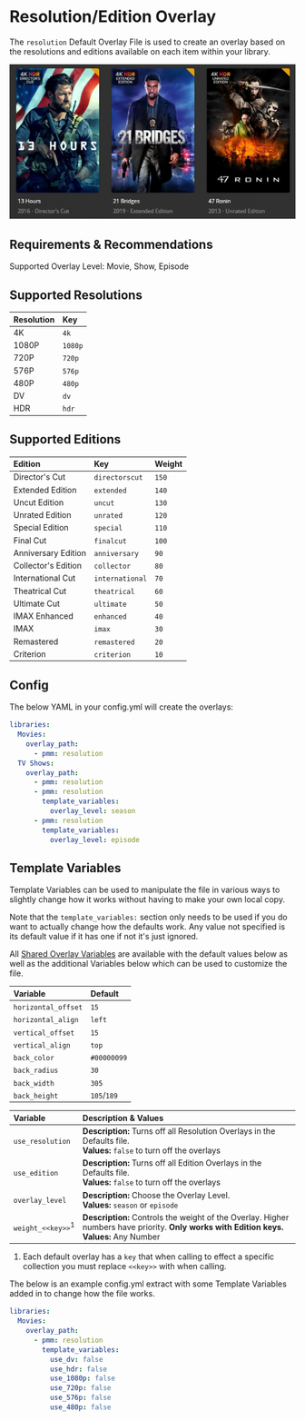 # Resolution/Edition Overlay

The `resolution` Default Overlay File is used to create an overlay based on the resolutions and editions available on each item within your library.

![](images/resolution.png)

## Requirements & Recommendations

Supported Overlay Level: Movie, Show, Episode

## Supported Resolutions

| Resolution     | Key       |
|:---------------|:----------|
| 4K             | `4k`      |
| 1080P          | `1080p`   |
| 720P           | `720p`    |
| 576P           | `576p`    |
| 480P           | `480p`    |
| DV             | `dv`      |
| HDR            | `hdr`     |

## Supported Editions

| Edition             | Key             | Weight |
|:--------------------|:----------------|:-------|
| Director's Cut      | `directorscut`  | `150`  |
| Extended Edition    | `extended`      | `140`  |
| Uncut Edition       | `uncut`         | `130`  |
| Unrated Edition     | `unrated`       | `120`  |
| Special Edition     | `special`       | `110`  |
| Final Cut           | `finalcut`      | `100`  |
| Anniversary Edition | `anniversary`   | `90`   |
| Collector's Edition | `collector`     | `80`   |
| International Cut   | `international` | `70`   |
| Theatrical Cut      | `theatrical`    | `60`   |
| Ultimate Cut        | `ultimate`      | `50`   |
| IMAX Enhanced       | `enhanced`      | `40`   |
| IMAX                | `imax`          | `30`   |
| Remastered          | `remastered`    | `20`   |
| Criterion           | `criterion`     | `10`   |

## Config

The below YAML in your config.yml will create the overlays:

```yaml
libraries:
  Movies:
    overlay_path:
      - pmm: resolution
  TV Shows:
    overlay_path:
      - pmm: resolution
      - pmm: resolution
        template_variables:
          overlay_level: season
      - pmm: resolution
        template_variables:
          overlay_level: episode
```

## Template Variables

Template Variables can be used to manipulate the file in various ways to slightly change how it works without having to make your own local copy.

Note that the `template_variables:` section only needs to be used if you do want to actually change how the defaults work. Any value not specified is its default value if it has one if not it's just ignored.

All [Shared Overlay Variables](../overlay_variables) are available with the default values below as well as the additional Variables below which can be used to customize the file.

| Variable            | Default     |
|:--------------------|:------------|
| `horizontal_offset` | `15`        |
| `horizontal_align`  | `left`      |
| `vertical_offset`   | `15`        |
| `vertical_align`    | `top`       |
| `back_color`        | `#00000099` |
| `back_radius`       | `30`        |
| `back_width`        | `305`       |
| `back_height`       | `105`/`189` |

| Variable                     | Description & Values                                                                                                                           |
|:-----------------------------|:-----------------------------------------------------------------------------------------------------------------------------------------------|
| `use_resolution`             | **Description:** Turns off all Resolution Overlays in the Defaults file.<br>**Values:** `false` to turn off the overlays                       |
| `use_edition`                | **Description:** Turns off all Edition Overlays in the Defaults file.<br>**Values:** `false` to turn off the overlays                          |
| `overlay_level`              | **Description:** Choose the Overlay Level.<br>**Values:** `season` or `episode`                                                                |
| `weight_<<key>>`<sup>1</sup> | **Description:** Controls the weight of the Overlay. Higher numbers have priority. **Only works with Edition keys.**<br>**Values:** Any Number |

1. Each default overlay has a `key` that when calling to effect a specific collection you must replace `<<key>>` with when calling.

The below is an example config.yml extract with some Template Variables added in to change how the file works.

```yaml
libraries:
  Movies:
    overlay_path:
      - pmm: resolution
        template_variables:
          use_dv: false
          use_hdr: false
          use_1080p: false
          use_720p: false
          use_576p: false
          use_480p: false
```
